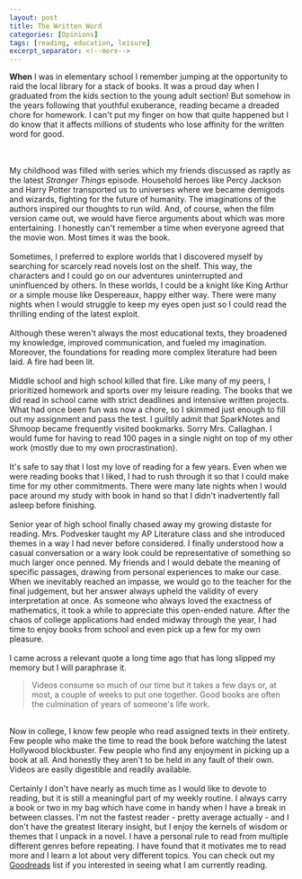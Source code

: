 ```yaml
---
layout: post
title: The Written Word
categories: [Opinions]
tags: [reading, education, leisure]
excerpt_separator: <!--more-->
---
```


**When** I was in elementary school I remember jumping at the opportunity to raid the local library for a stack of books. It was a proud day when I graduated from the kids section to the young adult section! But somehow in the years following that youthful exuberance, reading became a dreaded chore for homework. I can't put my finger on how that quite happened but I do know that it affects millions of students who lose affinity for the written word for good. 
<!--more-->
<br/><br/>
My childhood was filled with series which my friends discussed as raptly as the latest *Stranger Things* episode. Household heroes like Percy Jackson and Harry Potter transported us to universes where we became demigods and wizards, fighting for the future of humanity. The imaginations of the authors inspired our thoughts to run wild. And, of course, when the film version came out, we would have fierce arguments about which was more entertaining. I honestly can't remember a time when everyone agreed that the movie won. Most times it was the book. 
<br/><br/>
Sometimes, I preferred to explore worlds that I discovered myself by searching for scarcely read novels lost on the shelf. This way, the characters and I could go on our adventures uninterrupted and uninfluenced by others. In these worlds, I could be a knight like King Arthur or a simple mouse like Despereaux, happy either way. There were many nights when I would struggle to keep my eyes open just so I could read the thrilling ending of the latest exploit. 
<br/><br/>
Although these weren't always the most educational texts, they broadened my knowledge, improved communication, and fueled my imagination. Moreover, the foundations for reading more complex literature had been laid. A fire had been lit. 
<br/><br/>
Middle school and high school killed that fire. Like many of my peers, I prioritized homework and sports over my leisure reading. The books that we did read in school came with strict deadlines and intensive written projects. What had once been fun was now a chore, so I skimmed just enough to fill out my assignment and pass the test. I guiltily admit that SparkNotes and Shmoop became frequently visited bookmarks. Sorry Mrs. Callaghan. I would fume for having to read 100 pages in a single night on top of my other work (mostly due to my own procrastination). 
<br/><br/>
It's safe to say that I lost my love of reading for a few years. Even when we were reading books that I liked, I had to rush through it so that I could make time for my other commitments. There were many late nights when I would pace around my study with book in hand so that I didn't inadvertently fall asleep before finishing. 
<br/><br/>
Senior year of high school finally chased away my growing distaste for reading. Mrs. Podvesker taught my AP Literature class and she introduced themes in a way I had never before considered. I finally understood how a casual conversation or a wary look could be representative of something so much larger once penned. My friends and I would debate the meaning of specific passages, drawing from personal experiences to make our case. When we inevitably reached an impasse, we would go to the teacher for the final judgement, but her answer always upheld the validity of every interpretation at once. As someone who always loved the exactness of mathematics, it took a while to appreciate this open-ended nature. After the chaos of college applications had ended midway through the year, I had time to enjoy books from school and even pick up a few for my own pleasure. 
<br/><br/>
I came across a relevant quote a long time ago that has long slipped my memory but I will paraphrase it. 

> Videos consume so much of our time but it takes a few days or, at most, a couple of weeks to put one together. Good books are often the culmination of years of someone's life work. 

<br/>
Now in college, I know few people who read assigned texts in their entirety. Few people who make the time to read the book before watching the latest Hollywood blockbuster. Few people who find any enjoyment in picking up a book at all. And honestly they aren't to be held in any fault of their own. Videos are easily digestible and readily available.
<br/><br/>
Certainly I don't have nearly as much time as I would like to devote to reading, but it is still a meaningful part of my weekly routine. I always carry a book or two in my bag which have come in handy when I have a break in between classes. I'm not the fastest reader - pretty average actually - and I don't have the greatest literary insight, but I enjoy the kernels of wisdom or themes that I unpack in a novel. I have a personal rule to read from multiple different genres before repeating. I have found that it motivates me to read more and I learn a lot about very different topics. You can check out my <a href="https://www.goodreads.com/review/list/99496080">Goodreads</a> list if you interested in seeing what I am currently reading. 
